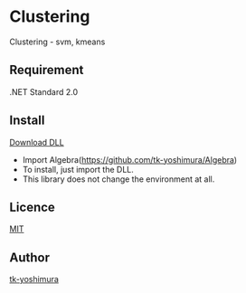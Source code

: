 # Clustering
 Clustering - svm, kmeans

## Requirement
 .NET Standard 2.0
 
 ## Install
[Download DLL](https://github.com/tk-yoshimura/Clustering/releases)

- Import Algebra(https://github.com/tk-yoshimura/Algebra)
- To install, just import the DLL.
- This library does not change the environment at all.

## Licence
[MIT](https://github.com/tk-yoshimura/Clustering/blob/master/LICENSE)

## Author

[tk-yoshimura](https://github.com/tk-yoshimura)
